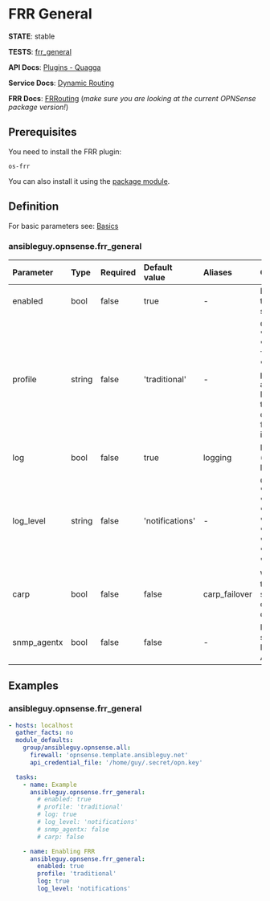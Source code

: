 # FRR General

**STATE**: stable

**TESTS**: [frr_general](https://github.com/ansibleguy/collection_opnsense/blob/latest/tests/frr_general.yml)

**API Docs**: [Plugins - Quagga](https://docs.opnsense.org/development/api/plugins/quagga.html)

**Service Docs**: [Dynamic Routing](https://docs.opnsense.org/manual/dynamic_routing.html)

**FRR Docs**: [FRRouting](https://docs.frrouting.org/) (_make sure you are looking at the current OPNSense package version!_)

## Prerequisites

You need to install the FRR plugin:
```
os-frr
```

You can also install it using the [package module](https://github.com/ansibleguy/collection_opnsense/blob/latest/docs/use_package.md).

## Definition

For basic parameters see: [Basics](https://github.com/ansibleguy/collection_opnsense/blob/latest/docs/use_basic.md#definition)

### ansibleguy.opnsense.frr_general

| Parameter | Type   | Required | Default value               | Aliases       | Comment                                                                                                                                      |
|:----------|:-------|:---------|:----------------------------|:--------------|:---------------------------------------------------------------------------------------------------------------------------------------------|
| enabled   | bool   | false     | true                        | -             | En- or disable the FRR service                                                                                                               |
| profile   | string          | false    | 'traditional'                            | -             | One of: 'traditional', 'datacenter'. The 'datacenter' profile is more aggressive. Please refer to the FRR documentation for more information |
| log      | bool   | false     | true                        | logging              | En- or disable (syslog) logging                                                                                                              |
| log_level   | string          | false    | 'notifications'             | -             | One of: 'critical', 'emergencies', 'errors', 'alerts', 'warnings', 'notifications', 'informational', 'debugging'.                            |
| carp      | bool   | false     | false                       | carp_failover | Will activate the routing service only on the primary device                                                                                 |
| snmp_agentx      | bool   | false     | false                       | -             | En- or disable support for Net-SNMP AgentX                                                                                                   |


## Examples

### ansibleguy.opnsense.frr_general

```yaml
- hosts: localhost
  gather_facts: no
  module_defaults:
    group/ansibleguy.opnsense.all:
      firewall: 'opnsense.template.ansibleguy.net'
      api_credential_file: '/home/guy/.secret/opn.key'

  tasks:
    - name: Example
      ansibleguy.opnsense.frr_general:
        # enabled: true
        # profile: 'traditional'
        # log: true
        # log_level: 'notifications'
        # snmp_agentx: false
        # carp: false

    - name: Enabling FRR
      ansibleguy.opnsense.frr_general:
        enabled: true
        profile: 'traditional'
        log: true
        log_level: 'notifications'
```
